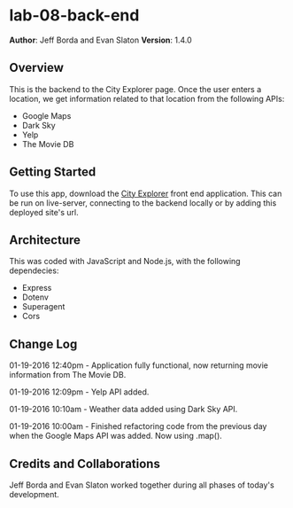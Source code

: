 # lab-08-back-end

**Author**: Jeff Borda and Evan Slaton
**Version**: 1.4.0

## Overview
This is the backend to the City Explorer page.  Once the user enters a location, we get information related to that location from the following APIs:
- Google Maps
- Dark Sky
- Yelp
- The Movie DB

## Getting Started
To use this app, download the [City Explorer](https://github.com/codefellows/seattle-301d38/tree/master/06-node-express-apis) front end application.  This can be run on live-server, connecting to the backend locally or by adding this deployed site's url.

## Architecture
This was coded with JavaScript and Node.js, with the following dependecies:
- Express
- Dotenv
- Superagent
- Cors

## Change Log
01-19-2016 12:40pm - Application fully functional, now returning movie information from The Movie DB.

01-19-2016 12:09pm - Yelp API added.

01-19-2016 10:10am - Weather data added using Dark Sky API.

01-19-2016 10:00am - Finished refactoring code from the previous day when the Google Maps API was added.  Now using .map().

## Credits and Collaborations
Jeff Borda and Evan Slaton worked together during all phases of today's development.